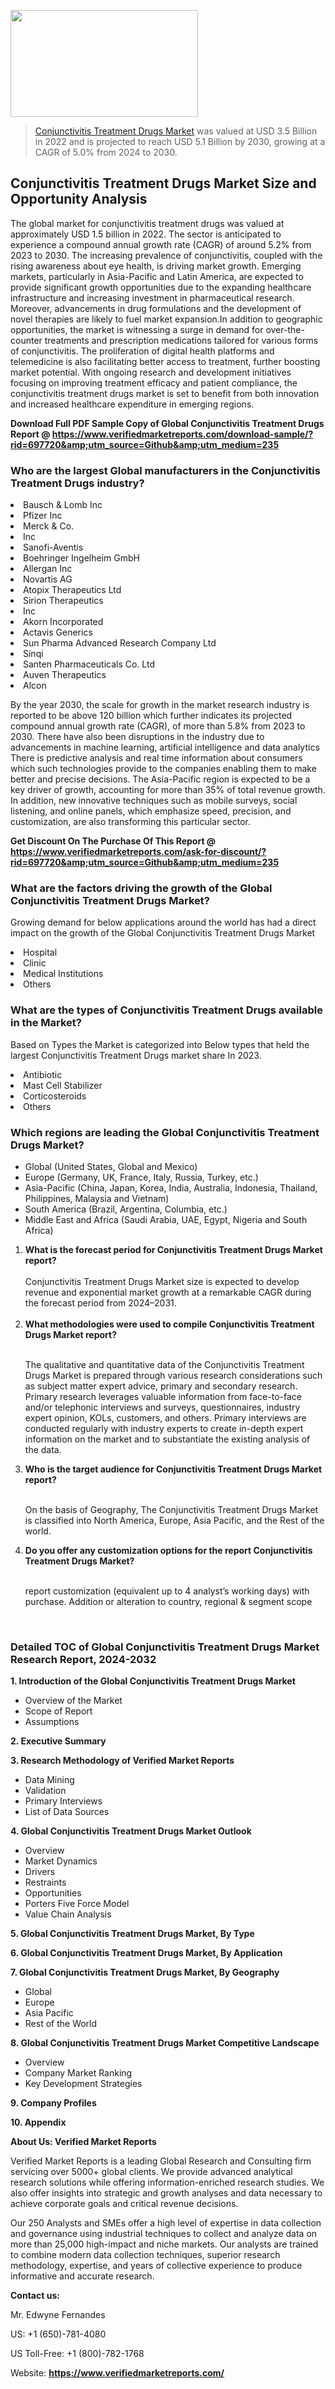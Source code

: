 <img src="https://ffe5etoiles.com/wp-content/uploads/2024/12/MST1-300x171.png" alt="" width="300" height="171" class="alignnone size-medium wp-image-20088" /><blockquote><p><p><a href="https://www.verifiedmarketreports.com/download-sample/?rid=697720&utm_source=Github&utm_medium=235" target="_blank">Conjunctivitis Treatment Drugs Market</a> was valued at USD 3.5 Billion in 2022 and is projected to reach USD 5.1 Billion by 2030, growing at a CAGR of 5.0% from 2024 to 2030.</p></blockquote><p><h2>Conjunctivitis Treatment Drugs Market Size and Opportunity Analysis</h2>The global market for conjunctivitis treatment drugs was valued at approximately USD 1.5 billion in 2022. The sector is anticipated to experience a compound annual growth rate (CAGR) of around 5.2% from 2023 to 2030. The increasing prevalence of conjunctivitis, coupled with the rising awareness about eye health, is driving market growth. Emerging markets, particularly in Asia-Pacific and Latin America, are expected to provide significant growth opportunities due to the expanding healthcare infrastructure and increasing investment in pharmaceutical research. Moreover, advancements in drug formulations and the development of novel therapies are likely to fuel market expansion.In addition to geographic opportunities, the market is witnessing a surge in demand for over-the-counter treatments and prescription medications tailored for various forms of conjunctivitis. The proliferation of digital health platforms and telemedicine is also facilitating better access to treatment, further boosting market potential. With ongoing research and development initiatives focusing on improving treatment efficacy and patient compliance, the conjunctivitis treatment drugs market is set to benefit from both innovation and increased healthcare expenditure in emerging regions.</p><p class=""><strong>Download Full PDF Sample Copy of Global Conjunctivitis Treatment Drugs Report @ <a href="https://www.verifiedmarketreports.com/download-sample/?rid=697720&amp;utm_source=Github&amp;utm_medium=235" target="_blank">https://www.verifiedmarketreports.com/download-sample/?rid=697720&amp;utm_source=Github&amp;utm_medium=235</a></strong></p><h3 id="" class="">Who are the largest Global manufacturers in the Conjunctivitis Treatment Drugs industry?</h3><p><li>Bausch & Lomb Inc</li><li> Pfizer Inc</li><li> Merck & Co.</li><li> Inc</li><li> Sanofi-Aventis</li><li> Boehringer Ingelheim GmbH</li><li> Allergan Inc</li><li> Novartis AG</li><li> Atopix Therapeutics Ltd</li><li> Sirion Therapeutics</li><li> Inc</li><li> Akorn Incorporated</li><li> Actavis Generics</li><li> Sun Pharma Advanced Research Company Ltd</li><li> Sinqi</li><li> Santen Pharmaceuticals Co. Ltd</li><li> Auven Therapeutics</li><li> Alcon</li></p><div class=""><div class="" dir="" data-message-author-role="" data-message-id="" data-message-model-slug=""><div class=""><div class=""><div class=""><div class="" dir="" data-message-author-role="" data-message-id="" data-message-model-slug=""><div class=""><div class=""><p>By the year 2030, the scale for growth in the market research industry is reported to be above 120 billion which further indicates its projected compound annual growth rate (CAGR), of more than 5.8% from 2023 to 2030. There have also been disruptions in the industry due to advancements in machine learning, artificial intelligence and data analytics There is predictive analysis and real time information about consumers which such technologies provide to the companies enabling them to make better and precise decisions. The Asia-Pacific region is expected to be a key driver of growth, accounting for more than 35% of total revenue growth. In addition, new innovative techniques such as mobile surveys, social listening, and online panels, which emphasize speed, precision, and customization, are also transforming this particular sector.</p><p><strong>Get Discount On The Purchase Of This Report @&nbsp; <a href="https://www.verifiedmarketreports.com/ask-for-discount/?rid=697720&amp;utm_source=Github&amp;utm_medium=235" target="_blank">https://www.verifiedmarketreports.com/ask-for-discount/?rid=697720&amp;utm_source=Github&amp;utm_medium=235</a></strong></p></div></div></div></div></div></div></div></div><h3 id="" class="">What are the factors driving the growth of the Global Conjunctivitis Treatment Drugs Market?</h3><p id="" class="">Growing demand for below applications around the world has had a direct impact on the growth of the Global Conjunctivitis Treatment Drugs Market</p><p id="" class=""><li>Hospital</li><li> Clinic</li><li> Medical Institutions</li><li> Others</li></p><h3 id="" class="">What are the types of Conjunctivitis Treatment Drugs available in the Market?</h3><p id="" class="">Based on Types the Market is categorized into Below types that held the largest Conjunctivitis Treatment Drugs market share In 2023.</p><p id="" class=""><li>Antibiotic</li><li> Mast Cell Stabilizer</li><li> Corticosteroids</li><li> Others</li></p><h3 id="" class="">Which regions are leading the Global Conjunctivitis Treatment Drugs Market?</h3><ul><li>Global (United States, Global and Mexico)</li><li>Europe (Germany, UK, France, Italy, Russia, Turkey, etc.)</li><li>Asia-Pacific (China, Japan, Korea, India, Australia, Indonesia, Thailand, Philippines, Malaysia and Vietnam)</li><li>South America (Brazil, Argentina, Columbia, etc.)</li><li>Middle East and Africa (Saudi Arabia, UAE, Egypt, Nigeria and South Africa)</li></ul><p><ol><li><strong>What is the forecast period for Conjunctivitis Treatment Drugs Market report?<br /></strong><br /><span data-sheets-root="1" data-sheets-value="{&quot;1&quot;:2,&quot;2&quot;:&quot;XXXX size is expected to develop revenue and exponential market growth at a remarkable CAGR during the forecast period from 2024&ndash;2030.&quot;}" data-sheets-userformat="{&quot;2&quot;:12674,&quot;4&quot;:{&quot;1&quot;:2,&quot;2&quot;:16776960},&quot;10&quot;:2,&quot;11&quot;:0,&quot;15&quot;:&quot;Arial&quot;,&quot;16&quot;:12}">Conjunctivitis Treatment Drugs Market size is expected to develop revenue and exponential market growth at a remarkable CAGR during the forecast period from 2024&ndash;2031.</span><br /><br /></li><li><strong>What methodologies were used to compile Conjunctivitis Treatment Drugs Market report?<br /><br /></strong><p>The qualitative and quantitative data of the&nbsp;Conjunctivitis Treatment Drugs Market is prepared through various research considerations such as subject matter expert advice, primary and secondary research. Primary research leverages valuable information from face-to-face and/or telephonic interviews and surveys, questionnaires, industry expert opinion, KOLs, customers, and others. Primary interviews are conducted regularly with industry experts to create in-depth expert information on the market and to substantiate the existing analysis of the data.&nbsp;</p></li><li><strong>Who is the target audience for Conjunctivitis Treatment Drugs Market report?<br /><br /></strong><p>On the basis of Geography, The&nbsp;Conjunctivitis Treatment Drugs Market is classified into North America, Europe, Asia Pacific, and the Rest of the world.</p></li><li><strong>Do you offer any customization options for the report Conjunctivitis Treatment Drugs Market?<br /><br /></strong><p>report customization (equivalent up to 4 analyst&rsquo;s working days) with purchase. Addition or alteration to country, regional &amp; segment scope</p><p>&nbsp;</p></li></ol></p><h3 id="" class="">Detailed TOC of Global Conjunctivitis Treatment Drugs Market Research Report, 2024-2032</h3><p id="" class=""><strong>1. Introduction of the Global Conjunctivitis Treatment Drugs Market</strong></p><ul><li>Overview of the Market</li><li>Scope of Report</li><li>Assumptions</li></ul><p id="" class=""><strong>2. Executive Summary</strong></p><p id="" class=""><strong>3. Research Methodology of&nbsp;Verified Market Reports</strong></p><ul><li>Data Mining</li><li>Validation</li><li>Primary Interviews</li><li>List of Data Sources</li></ul><p id="" class=""><strong>4. Global Conjunctivitis Treatment Drugs Market Outlook</strong></p><ul><li>Overview</li><li>Market Dynamics</li><li>Drivers</li><li>Restraints</li><li>Opportunities</li><li>Porters Five Force Model</li><li>Value Chain Analysis</li></ul><p id="" class=""><strong>5. Global Conjunctivitis Treatment Drugs Market, By&nbsp;Type</strong></p><p id="" class=""><strong>6. Global Conjunctivitis Treatment Drugs Market, By Application</strong></p><p id="" class=""><strong>7. Global Conjunctivitis Treatment Drugs Market, By Geography</strong></p><ul><li>Global</li><li>Europe</li><li>Asia Pacific</li><li>Rest of the World</li></ul><p id="" class=""><strong>8. Global Conjunctivitis Treatment Drugs Market Competitive Landscape</strong></p><ul><li>Overview</li><li>Company Market Ranking</li><li>Key Development Strategies</li></ul><p id="" class=""><strong>9. Company Profiles</strong></p><p id="" class=""><strong>10. Appendix</strong></p><p id="" class=""><strong>About Us: Verified Market Reports</strong></p><p id="" class="">Verified Market Reports is a leading Global Research and Consulting firm servicing over 5000+ global clients. We provide advanced analytical research solutions while offering information-enriched research studies. We also offer insights into strategic and growth analyses and data necessary to achieve corporate goals and critical revenue decisions.</p><p id="" class="">Our 250 Analysts and SMEs offer a high level of expertise in data collection and governance using industrial techniques to collect and analyze data on more than 25,000 high-impact and niche markets. Our analysts are trained to combine modern data collection techniques, superior research methodology, expertise, and years of collective experience to produce informative and accurate research.</p><p id="" class=""><strong>Contact us:</strong></p><p id="" class="">Mr. Edwyne Fernandes</p><p id="" class="">US: +1 (650)-781-4080</p><p id="" class="">US Toll-Free: +1 (800)-782-1768</p><p id="" class="">Website: <a target="" data-test-app-aware-link=""><strong>https://www.verifiedmarketreports.com/</strong></a></p>
